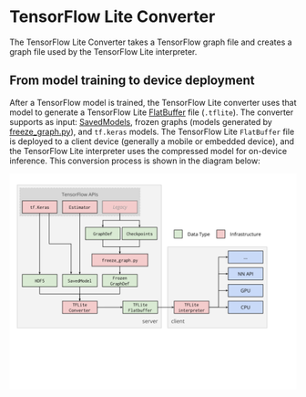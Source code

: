 # TensorFlow Lite Converter

The TensorFlow Lite Converter takes a TensorFlow graph file and creates a graph
file used by the TensorFlow Lite interpreter.

## From model training to device deployment

After a TensorFlow model is trained, the TensorFlow Lite converter uses that
model to generate a TensorFlow Lite [FlatBuffer](https://google.github.io/flatbuffers/)
file (`.tflite`). The converter supports as input:
[SavedModels](https://www.tensorflow.org/guide/saved_model#using_savedmodel_with_estimators),
frozen graphs (models generated by
[freeze_graph.py](https://github.com/tensorflow/tensorflow/blob/master/tensorflow/python/tools/freeze_graph.py)),
and `tf.keras` models.  The TensorFlow Lite `FlatBuffer` file is deployed to a
client device (generally a mobile or embedded device), and the TensorFlow Lite
interpreter uses the compressed model for on-device inference. This conversion
process is shown in the diagram below:

![TFLite converter workflow](../images/convert/workflow.svg)
